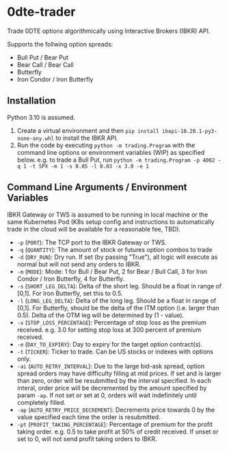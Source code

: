# 0dte-trader
Trade 0DTE options algorithmically using Interactive Brokers (IBKR) API.

Supports the follwing option spreads:

- Bull Put / Bear Put
- Bear Call / Bear Call
- Butterfly
- Iron Condor / Iron Butterfly

## Installation
Python 3.10 is assumed. 
1. Create a virtual environment and then `pip install ibapi-10.20.1-py3-none-any.whl` to install the IBKR API.
2. Run the code by executing `python -m trading.Program` with the command line options or environment variables (WIP) as specified below. e.g. to trade a Bull Put, run `python -m trading.Program -p 4002 -q 1 -t SPX -m 1 -s 0.05 -l 0.03 -x 3.0 -e 1`

## Command Line Arguments / Environment Variables

IBKR Gateway or TWS is assumed to be running in local machine or the same Kubernetes Pod (K8s setup config and instructions to automatically trade in the cloud will be available for a reasonable fee, TBD).

- `-p` (`PORT`): The TCP port to the IBKR Gateway or TWS.
- `-q` (`QUANTITY`): The amount of stock or futures option combos to trade
- `-d` (`DRY_RUN`): Dry run. If set (by passing "True"), all logic will execute as normal but will not send any orders to IBKR.
- `-m` (`MODE`): Mode: 1 for Bull / Bear Put, 2 for Bear / Bull Call, 3 for Iron Condor / Iron Butterfly, 4 for Butterfly. 
- `-s` (`SHORT_LEG_DELTA`): Delta of the short leg. Should be a float in range of [0,1]. For Iron Butterfly, set this to 0.5.
- `-l` (`LONG_LEG_DELTA`): Delta of the long leg. Should be a float in range of [0,1]. For Butterfly, should be the delta of the ITM option (i.e. larger than 0.5). Delta of the OTM leg will be determined by (1 - value).
- `-x` (`STOP_LOSS_PERCENTAGE`): Percentage of stop loss as the premium received. e.g. 3.0 for setting stop loss at 300 percent of premium received.
- `-e` (`DAY_TO_EXPIRY`): Day to expiry for the target option contract(s).
- `-t` (`TICKER`): Ticker to trade. Can be US stocks or indexes with options only.
- `-ai` (`AUTO_RETRY_INTERVAL`): Due to the large bid-ask spread, option spread orders may have difficulty filling at mid prices. If set and is larger than zero, order will be resubmitted by the interval specified. In each interal, order price will be decremented by the amount specified by param `-ap`. If not set or set at 0, orders will wait indefinitely until completely filled.
- `-ap` (`AUTO_RETRY_PRICE_DECREMENT`): Decrements price towards 0 by the value specified each time the order is resubmitted.
- `-pt` (`PROFIT_TAKING_PERCENTAGE`): Percentage of premium for the profit taking order. e.g. 0.5 to take profit at 50% of credit received. If unset or set to 0, will not send profit taking orders to IBKR.

